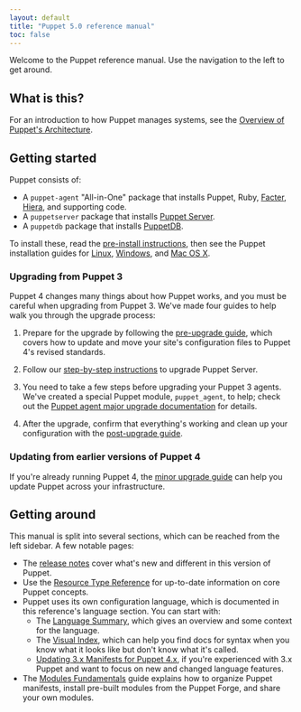 ```yaml
---
layout: default
title: "Puppet 5.0 reference manual"
toc: false
---
```


[Overview of Puppet's Architecture]: ./architecture.html
[pre-install instructions]: ./install_pre.html
[Facter]: {{facter}}/
[Hiera]: ./hiera_intro.html
[Puppet Server]: {{puppetserver}}/
[PuppetDB]: {{puppetdb}}/
[Linux installation]: ./install_linux.html
[Windows installation]: ./install_windows.html
[OSX installation]: ./install_osx.html
[pre-upgrade guide]: ./upgrade_major_pre.html
[Agent major upgrade]: ./upgrade_major_agent.html
[Server major upgrade]: ./upgrade_major_server.html
[post-upgrade guide]: ./upgrade_major_post.html
[minor upgrade guide]: ./upgrade_minor.html
[Updating 3.x Manifests for Puppet 4.x]: ./lang_updating_manifests.html
[Release Notes]: ./release_notes.html

Welcome to the Puppet reference manual. Use the navigation to the left to get around.

## What is this?

For an introduction to how Puppet manages systems, see the [Overview of Puppet's Architecture][].

## Getting started

Puppet consists of:

* A `puppet-agent` "All-in-One" package that installs Puppet, Ruby, [Facter][], [Hiera][], and supporting code.
* A `puppetserver` package that installs [Puppet Server][].
* A `puppetdb` package that installs [PuppetDB][].

To install these, read the [pre-install instructions][], then see the Puppet installation guides for [Linux][Linux installation], [Windows][Windows installation], and [Mac OS X][OSX installation].

### Upgrading from Puppet 3

Puppet 4 changes many things about how Puppet works, and you must be careful when upgrading from Puppet 3. We've made four guides to help walk you through the upgrade process:

1. Prepare for the upgrade by following the [pre-upgrade guide][], which covers how to update and move your site's configuration files to Puppet 4's revised standards.

2. Follow our [step-by-step instructions][Server major upgrade] to upgrade Puppet Server.

3. You need to take a few steps before upgrading your Puppet 3 agents. We've created a special Puppet module, `puppet_agent`, to help; check out the [Puppet agent major upgrade documentation][Agent major upgrade] for details.

4. After the upgrade, confirm that everything's working and clean up your configuration with the [post-upgrade guide][].

### Updating from earlier versions of Puppet 4

If you're already running Puppet 4, the [minor upgrade guide][] can help you update Puppet across your infrastructure.

## Getting around

This manual is split into several sections, which can be reached from the left sidebar. A few notable pages:

* The [release notes][] cover what's new and different in this version of Puppet.
* Use the [Resource Type Reference](./type.html) for up-to-date information on core Puppet concepts.
* Puppet uses its own configuration language, which is documented in this reference's language section. You can start with:
    * The [Language Summary](./lang_summary.html), which gives an overview and some context for the language.
    * The [Visual Index](./lang_visual_index.html), which can help you find docs for syntax when you know what it looks like but don't know what it's called.
    * [Updating 3.x Manifests for Puppet 4.x][], if you're experienced with 3.x Puppet and want to focus on new and changed language features.
* The [Modules Fundamentals](./modules_fundamentals.html) guide explains how to organize Puppet manifests, install pre-built modules from the Puppet Forge, and share your own modules.
